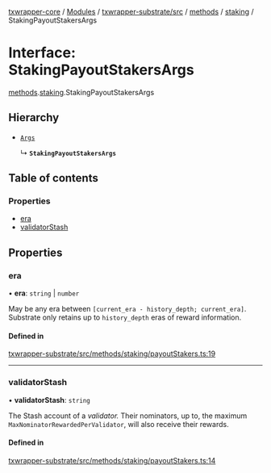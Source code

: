 [txwrapper-core](../README.md) / [Modules](../modules.md) / [txwrapper-substrate/src](../modules/txwrapper_substrate_src.md) / [methods](../modules/txwrapper_substrate_src.methods.md) / [staking](../modules/txwrapper_substrate_src.methods.staking.md) / StakingPayoutStakersArgs

# Interface: StakingPayoutStakersArgs

[methods](../modules/txwrapper_substrate_src.methods.md).[staking](../modules/txwrapper_substrate_src.methods.staking.md).StakingPayoutStakersArgs

## Hierarchy

- [`Args`](../modules/txwrapper_core_src.md#args)

  ↳ **`StakingPayoutStakersArgs`**

## Table of contents

### Properties

- [era](txwrapper_substrate_src.methods.staking.StakingPayoutStakersArgs.md#era)
- [validatorStash](txwrapper_substrate_src.methods.staking.StakingPayoutStakersArgs.md#validatorstash)

## Properties

### era

• **era**: `string` \| `number`

May be any era between `[current_era - history_depth; current_era]`. Substrate only
retains up to `history_depth` eras of reward information.

#### Defined in

[txwrapper-substrate/src/methods/staking/payoutStakers.ts:19](https://github.com/paritytech/txwrapper-core/blob/f50cd9c/packages/txwrapper-substrate/src/methods/staking/payoutStakers.ts#L19)

___

### validatorStash

• **validatorStash**: `string`

The Stash account of a _validator._ Their nominators, up to, the maximum
`MaxNominatorRewardedPerValidator`, will also receive their rewards.

#### Defined in

[txwrapper-substrate/src/methods/staking/payoutStakers.ts:14](https://github.com/paritytech/txwrapper-core/blob/f50cd9c/packages/txwrapper-substrate/src/methods/staking/payoutStakers.ts#L14)
